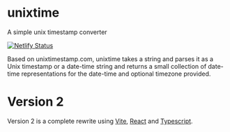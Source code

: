 # unixtime
A simple unix timestamp converter

[![Netlify Status](https://api.netlify.com/api/v1/badges/cf023f65-b3c6-42d3-95d4-0cde937a5d38/deploy-status)](https://app.netlify.com/sites/keen-haibt-ecf9f4/deploys)

Based on unixtimestamp.com, unixtime takes a string and parses it as a 
Unix timestamp or a date-time string and returns a small collection of 
date-time representations for the date-time and optional timezone 
provided. 

# Version 2

Version 2 is a complete rewrite using [Vite](https://vitejs.dev/guide/),
[React](https://reactjs.org/docs/getting-started.html) and
[Typescript](https://www.typescriptlang.org/docs/handbook/2/basic-types.html).
